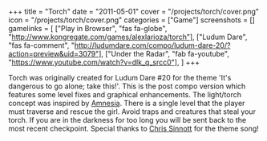 +++
title = "Torch"
date = "2011-05-01"
cover = "/projects/torch/cover.png"
icon = "/projects/torch/cover.png"
categories = ["Game"]
screenshots = []
gamelinks = [
    ["Play in Browser", "fas fa-globe", "http://www.kongregate.com/games/alexlarioza/torch"],
    ["Ludum Dare", "fas fa-comment", "http://ludumdare.com/compo/ludum-dare-20/?action=preview&uid=3079"],
    ["Under the Radar", "fab fa-youtube", "https://www.youtube.com/watch?v=dlk_q_srcc0"],
]
+++

Torch was originally created for Ludum Dare #20 for the theme 'It's dangerous to go alone; take this!'. This is the post compo version which features some level fixes and graphical enhancements. The light/torch concept was inspired by [Amnesia](http://www.amnesiagame.com/). There is a single level that the player must traverse and rescue the girl. Avoid traps and creatures that steal your torch. If you are in the darkness for too long you will be sent back to the most recent checkpoint. Special thanks to [Chris Sinnott](http://www.sinnottsoundworks.com/) for the theme song!